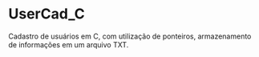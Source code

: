# UserCad_C
Cadastro de usuários em C, com utilização de ponteiros, armazenamento de informações em um arquivo TXT.
